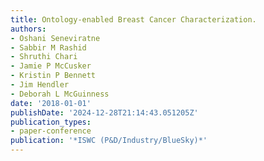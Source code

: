 ```yaml
---
title: Ontology-enabled Breast Cancer Characterization.
authors:
- Oshani Seneviratne
- Sabbir M Rashid
- Shruthi Chari
- Jamie P McCusker
- Kristin P Bennett
- Jim Hendler
- Deborah L McGuinness
date: '2018-01-01'
publishDate: '2024-12-28T21:14:43.051205Z'
publication_types:
- paper-conference
publication: '*ISWC (P&D/Industry/BlueSky)*'
---
```

